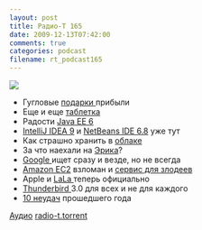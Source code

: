 ```yaml
---
layout: post
title: Радио-Т 165
date: 2009-12-13T07:42:00
comments: true
categories: podcast
filename: rt_podcast165
---
```

![](https://radio-t.com/images/radio-t/rt165.jpg)

- Гугловые [подарки ](http://habrahabr.ru/company/google/blog/77766/)прибыли
- Еще и еще [таблетка](http://webplanet.ru/news/gadgets/2009/12/11/v_tablo.html)
- Радости [Java EE 6](http://www.opennet.ru/opennews/art.shtml?num=24622)
- [IntelliJ IDEA 9](http://www.jetbrains.com/idea/whatsnew/index.html) и [NetBeans IDE 6.8](http://www.opennet.ru/opennews/art.shtml?num=24623) уже тут
- Как страшно хранить в [облаке](http://www.osnews.com/story/22598/Storing_Your_Data_on_the_Internet_Ignorant_and_Silly)
- За что наехали на [Эрика](http://habrahabr.ru/blogs/google/77934/)?
- [Google ](http://internetno.net/2009/12/09/google-real-time-search/)ищет сразу и везде, но не всегда
- [Amazon EC2](http://www.securitylab.ru/news/388709.php) взломан и [сервис для злодеев](http://webplanet.ru/news/security/2009/12/08/wpacracker.html)
- Apple и [LaLa ](http://webplanet.ru/news/service/2009/12/11/apple_lala.html)теперь официально
- [Thunderbird ](http://www.opennet.ru/opennews/art.shtml?num=24587)3.0 для всех и не для каждого
- [10 неудач](http://www.readwriteweb.com/archives/top_10_failures_of_2009.php) прошедшего года

[Аудио](http://archive.rucast.net/radio-t/media/rt_podcast165.mp3)
[radio-t.torrent](http://www.radio-t.com/torrents/rt_podcast165.mp3.torrent)
<audio src="http://archive.rucast.net/radio-t/media/rt_podcast165.mp3" preload="none"></audio>
